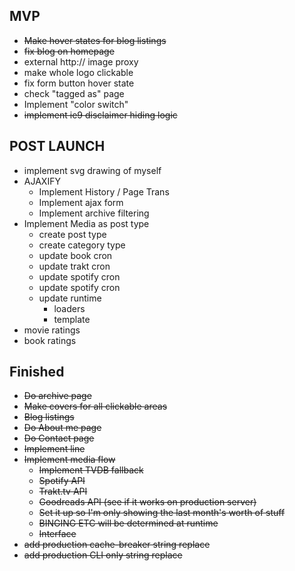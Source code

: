 ## MVP
- ~~Make hover states for blog listings~~
- ~~fix blog on homepage~~
- external http:// image proxy
- make whole logo clickable
- fix form button hover state
- check "tagged as" page
- Implement "color switch"
- ~~implement ie9 disclaimer hiding logic~~


## POST LAUNCH
- implement svg drawing of myself
- AJAXIFY
  - Implement History / Page Trans
  - Implement ajax form
  - Implement archive filtering
- Implement Media as post type
  - create post type
  - create category type
  - update book cron
  - update trakt cron
  - update spotify cron
  - update spotify cron
  - update runtime
    - loaders
    - template
- movie ratings
- book ratings



## Finished
- ~~Do archive page~~
- ~~Make covers for all clickable areas~~
- ~~Blog listings~~
- ~~Do About me page~~
- ~~Do Contact page~~
- ~~Implement line~~
- ~~Implement media flow~~
  - ~~Implement TVDB fallback~~
  - ~~Spotify API~~
  - ~~Trakt.tv API~~
  - ~~Goodreads API (see if it works on production server)~~
  - ~~Set it up so I'm only showing the last month's worth of stuff~~
  - ~~BINGING ETC will be determined at runtime~~
  - ~~Interface~~
- ~~add production cache-breaker string replace~~
- ~~add production CLI only string replace~~
